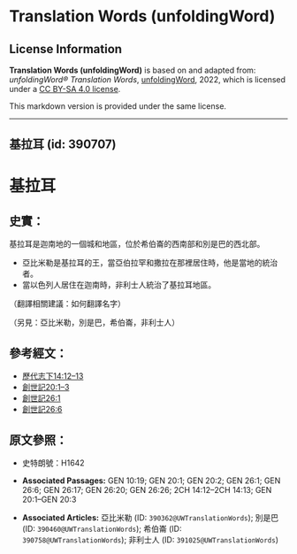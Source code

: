 # Translation Words (unfoldingWord)

## License Information

**Translation Words (unfoldingWord)** is based on and adapted from: _unfoldingWord® Translation Words_, [unfoldingWord](https://unfoldingword.org/utw), 2022, which is licensed under a [CC BY-SA 4.0 license](https://creativecommons.org/licenses/by-sa/4.0/legalcode.en).

This markdown version is provided under the same license.



--------------------------------

## 基拉耳 (id: 390707)

基拉耳
===

史實：
---

基拉耳是迦南地的一個城和地區，位於希伯崙的西南部和別是巴的西北部。

* 亞比米勒是基拉耳的王，當亞伯拉罕和撒拉在那裡居住時，他是當地的統治者。
* 當以色列人居住在迦南時，非利士人統治了基拉耳地區。

（翻譯相關建議：如何翻譯名字）

（另見：亞比米勒，別是巴，希伯崙，非利士人）

參考經文：
-----

* [歷代志下14:12–13](https://ref.ly/2Chr14:12-2Chr14:13)
* [創世記20:1–3](https://ref.ly/Gen20:1-Gen20:3)
* [創世記26:1](https://ref.ly/Gen26:1)
* [創世記26:6](https://ref.ly/Gen26:6)

原文參照：
-----

* 史特朗號：H1642

* **Associated Passages:** GEN 10:19; GEN 20:1; GEN 20:2; GEN 26:1; GEN 26:6; GEN 26:17; GEN 26:20; GEN 26:26; 2CH 14:12–2CH 14:13; GEN 20:1–GEN 20:3
* **Associated Articles:** 亞比米勒 (ID: `390362@UWTranslationWords`); 別是巴 (ID: `390460@UWTranslationWords`); 希伯崙 (ID: `390758@UWTranslationWords`); 非利士人 (ID: `391025@UWTranslationWords`)


